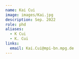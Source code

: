 ```yaml
---
name: Kai Cui
image: images/Kai.jpg
description: Sep. 2022
role: phd
aliases:
  - K Cui
  - K. Cui
links:
  email: Kai.Cui@mpi-bn.mpg.de
---
```


